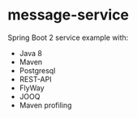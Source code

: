 # message-service
Spring Boot 2 service example with:

- Java 8
- Maven
- Postgresql
- REST-API
- FlyWay
- JOOQ
- Maven profiling

